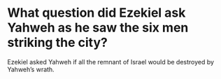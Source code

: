 # What question did Ezekiel ask Yahweh as he saw the six men striking the city?

Ezekiel asked Yahweh if all the remnant of Israel would be destroyed by Yahweh’s wrath.
